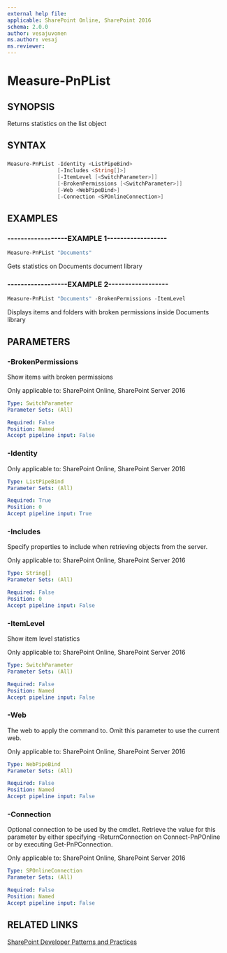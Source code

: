 ```yaml
---
external help file:
applicable: SharePoint Online, SharePoint 2016
schema: 2.0.0
author: vesajuvonen
ms.author: vesaj
ms.reviewer:
---
```

# Measure-PnPList

## SYNOPSIS
Returns statistics on the list object

## SYNTAX 

### 
```powershell
Measure-PnPList -Identity <ListPipeBind>
                [-Includes <String[]>]
                [-ItemLevel [<SwitchParameter>]]
                [-BrokenPermissions [<SwitchParameter>]]
                [-Web <WebPipeBind>]
                [-Connection <SPOnlineConnection>]
```

## EXAMPLES

### ------------------EXAMPLE 1------------------
```powershell
Measure-PnPList "Documents"
```

Gets statistics on Documents document library

### ------------------EXAMPLE 2------------------
```powershell
Measure-PnPList "Documents" -BrokenPermissions -ItemLevel
```

Displays items and folders with broken permissions inside Documents library

## PARAMETERS

### -BrokenPermissions
Show items with broken permissions

Only applicable to: SharePoint Online, SharePoint Server 2016

```yaml
Type: SwitchParameter
Parameter Sets: (All)

Required: False
Position: Named
Accept pipeline input: False
```

### -Identity


Only applicable to: SharePoint Online, SharePoint Server 2016

```yaml
Type: ListPipeBind
Parameter Sets: (All)

Required: True
Position: 0
Accept pipeline input: True
```

### -Includes
Specify properties to include when retrieving objects from the server.

Only applicable to: SharePoint Online, SharePoint Server 2016

```yaml
Type: String[]
Parameter Sets: (All)

Required: False
Position: 0
Accept pipeline input: False
```

### -ItemLevel
Show item level statistics

Only applicable to: SharePoint Online, SharePoint Server 2016

```yaml
Type: SwitchParameter
Parameter Sets: (All)

Required: False
Position: Named
Accept pipeline input: False
```

### -Web
The web to apply the command to. Omit this parameter to use the current web.

Only applicable to: SharePoint Online, SharePoint Server 2016

```yaml
Type: WebPipeBind
Parameter Sets: (All)

Required: False
Position: Named
Accept pipeline input: False
```

### -Connection
Optional connection to be used by the cmdlet. Retrieve the value for this parameter by either specifying -ReturnConnection on Connect-PnPOnline or by executing Get-PnPConnection.

Only applicable to: SharePoint Online, SharePoint Server 2016

```yaml
Type: SPOnlineConnection
Parameter Sets: (All)

Required: False
Position: Named
Accept pipeline input: False
```

## RELATED LINKS

[SharePoint Developer Patterns and Practices](https://aka.ms/sppnp)
